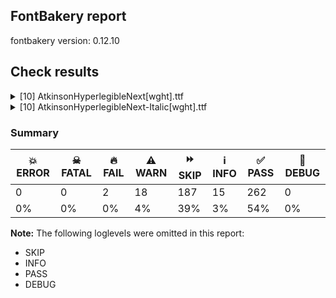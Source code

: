 ## FontBakery report

fontbakery version: 0.12.10





## Check results



<details><summary>[10] AtkinsonHyperlegibleNext[wght].ttf</summary>
<div>
<details>
    <summary>🔥 <b>FAIL</b> Combined length of family and style must not exceed 32 characters. <a href="https://fontbakery.readthedocs.io/en/stable/fontbakery/checks/googlefonts.name.html#"></a></summary>
    <div>







* 🔥 **FAIL** <p>Variable font instance name 'Atkinson Hyperlegible Next ExtraLight' formed by space-separated concatenation of font family name (nameID 1) and instance subfamily nameID 257 exceeds 32 characters.</p>
<p>This has been found to cause shaping issues for some accented letters in Microsoft Word on Windows 10 and 11.</p>
 [code: instance-too-long]



* 🔥 **FAIL** <p>Variable font instance name 'Atkinson Hyperlegible Next ExtraLight' formed by space-separated concatenation of font family name (nameID 1) and instance subfamily nameID 257 exceeds 32 characters.</p>
<p>This has been found to cause shaping issues for some accented letters in Microsoft Word on Windows 10 and 11.</p>
 [code: instance-too-long]



* 🔥 **FAIL** <p>Variable font instance name 'Atkinson Hyperlegible Next Regular' formed by space-separated concatenation of font family name (nameID 1) and instance subfamily nameID 261 exceeds 32 characters.</p>
<p>This has been found to cause shaping issues for some accented letters in Microsoft Word on Windows 10 and 11.</p>
 [code: instance-too-long]



* 🔥 **FAIL** <p>Variable font instance name 'Atkinson Hyperlegible Next Regular' formed by space-separated concatenation of font family name (nameID 1) and instance subfamily nameID 261 exceeds 32 characters.</p>
<p>This has been found to cause shaping issues for some accented letters in Microsoft Word on Windows 10 and 11.</p>
 [code: instance-too-long]



* 🔥 **FAIL** <p>Variable font instance name 'Atkinson Hyperlegible Next Medium' formed by space-separated concatenation of font family name (nameID 1) and instance subfamily nameID 263 exceeds 32 characters.</p>
<p>This has been found to cause shaping issues for some accented letters in Microsoft Word on Windows 10 and 11.</p>
 [code: instance-too-long]



* 🔥 **FAIL** <p>Variable font instance name 'Atkinson Hyperlegible Next Medium' formed by space-separated concatenation of font family name (nameID 1) and instance subfamily nameID 263 exceeds 32 characters.</p>
<p>This has been found to cause shaping issues for some accented letters in Microsoft Word on Windows 10 and 11.</p>
 [code: instance-too-long]



* 🔥 **FAIL** <p>Variable font instance name 'Atkinson Hyperlegible Next SemiBold' formed by space-separated concatenation of font family name (nameID 1) and instance subfamily nameID 265 exceeds 32 characters.</p>
<p>This has been found to cause shaping issues for some accented letters in Microsoft Word on Windows 10 and 11.</p>
 [code: instance-too-long]



* 🔥 **FAIL** <p>Variable font instance name 'Atkinson Hyperlegible Next SemiBold' formed by space-separated concatenation of font family name (nameID 1) and instance subfamily nameID 265 exceeds 32 characters.</p>
<p>This has been found to cause shaping issues for some accented letters in Microsoft Word on Windows 10 and 11.</p>
 [code: instance-too-long]



* 🔥 **FAIL** <p>Variable font instance name 'Atkinson Hyperlegible Next ExtraBold' formed by space-separated concatenation of font family name (nameID 1) and instance subfamily nameID 269 exceeds 32 characters.</p>
<p>This has been found to cause shaping issues for some accented letters in Microsoft Word on Windows 10 and 11.</p>
 [code: instance-too-long]



* 🔥 **FAIL** <p>Variable font instance name 'Atkinson Hyperlegible Next ExtraBold' formed by space-separated concatenation of font family name (nameID 1) and instance subfamily nameID 269 exceeds 32 characters.</p>
<p>This has been found to cause shaping issues for some accented letters in Microsoft Word on Windows 10 and 11.</p>
 [code: instance-too-long]



* ⚠️ **WARN** <p>Name ID 6 'AtkinsonHyperlegibleNext-Regular' exceeds 27 characters. This has been found to cause problems with PostScript printers, especially on Mac platforms.</p>
 [code: nameid6-too-long]



</div>
</details>

<details>
    <summary>⚠️ <b>WARN</b> Check math signs have the same width. <a href="https://fontbakery.readthedocs.io/en/stable/fontbakery/checks/universal.html#"></a></summary>
    <div>







* ⚠️ **WARN** <p>The most common width is 606 among a set of 3 math glyphs.
The following math glyphs have a different width, though:</p>
<p>Width = 553:
greater, less</p>
<p>Width = 628:
equal, notequal</p>
<p>Width = 602:
logicalnot</p>
<p>Width = 579:
lessequal, greaterequal, plusminus</p>
<p>Width = 532:
multiply</p>
<p>Width = 554:
approxequal</p>
 [code: width-outliers]



</div>
</details>

<details>
    <summary>⚠️ <b>WARN</b> Check font contains no unreachable glyphs <a href="https://fontbakery.readthedocs.io/en/stable/fontbakery/checks/universal.glyphset.html#"></a></summary>
    <div>







* ⚠️ **WARN** <p>The following glyphs could not be reached by codepoint or substitution rules:</p>
<pre><code>- uni0328.alt
</code></pre>
 [code: unreachable-glyphs]



</div>
</details>

<details>
    <summary>⚠️ <b>WARN</b> Validate size, and resolution of article images, and ensure article page has minimum length and includes visual assets. <a href="https://fontbakery.readthedocs.io/en/stable/fontbakery/checks/googlefonts.article.html#"></a></summary>
    <div>







* ⚠️ **WARN** <p>Family metadata at fonts/variable does not have an article.</p>
 [code: lacks-article]



</div>
</details>

<details>
    <summary>⚠️ <b>WARN</b> Check for codepoints not covered by METADATA subsets. <a href="https://fontbakery.readthedocs.io/en/stable/fontbakery/checks/googlefonts.subsets.html#"></a></summary>
    <div>







* ⚠️ **WARN** <p>The following codepoints supported by the font are not covered by
any subsets defined in the font's metadata file, and will never
be served. You can solve this by either manually adding additional
subset declarations to METADATA.pb, or by editing the glyphset
definitions.</p>
<ul>
<li>U+02D8 BREVE: try adding one of: yi, canadian-aboriginal</li>
<li>U+02D9 DOT ABOVE: try adding one of: yi, canadian-aboriginal</li>
<li>U+02DB OGONEK: try adding one of: yi, canadian-aboriginal</li>
<li>U+0302 COMBINING CIRCUMFLEX ACCENT: try adding one of: cherokee, tifinagh, coptic, math</li>
<li>U+0306 COMBINING BREVE: try adding one of: old-permic, tifinagh</li>
<li>U+0307 COMBINING DOT ABOVE: try adding one of: syriac, old-permic, tai-le, canadian-aboriginal, coptic, math, tifinagh, hebrew, todhri, duployan, malayalam</li>
<li>U+030A COMBINING RING ABOVE: try adding one of: duployan, syriac</li>
<li>U+030B COMBINING DOUBLE ACUTE ACCENT: try adding one of: cherokee, osage</li>
<li>U+030C COMBINING CARON: try adding one of: cherokee, tai-le</li>
<li>U+0312 COMBINING TURNED COMMA ABOVE: try adding math</li>
<li>U+0326 COMBINING COMMA BELOW: try adding math</li>
<li>U+0327 COMBINING CEDILLA: try adding math</li>
<li>U+0328 COMBINING OGONEK: not included in any glyphset definition</li>
<li>U+0394 GREEK CAPITAL LETTER DELTA: try adding one of: elbasan, greek, math</li>
<li>U+03A9 GREEK CAPITAL LETTER OMEGA: try adding one of: elbasan, greek, math</li>
<li>U+03BC GREEK SMALL LETTER MU: try adding one of: greek, math</li>
<li>U+03C0 GREEK SMALL LETTER PI: try adding one of: yi, greek, math</li>
<li>U+2021 DOUBLE DAGGER: try adding adlam</li>
<li>U+2030 PER MILLE SIGN: try adding adlam</li>
<li>U+212E ESTIMATED SYMBOL: try adding math</li>
<li>U+2202 PARTIAL DIFFERENTIAL: try adding math</li>
<li>U+220F N-ARY PRODUCT: try adding math</li>
<li>U+2211 N-ARY SUMMATION: try adding math</li>
<li>U+2219 BULLET OPERATOR: try adding one of: symbols, tai-tham, yi, math</li>
<li>U+221A SQUARE ROOT: try adding math</li>
<li>U+221E INFINITY: try adding math</li>
<li>U+222B INTEGRAL: try adding math</li>
<li>U+2248 ALMOST EQUAL TO: try adding math</li>
<li>U+2260 NOT EQUAL TO: try adding math</li>
<li>U+2264 LESS-THAN OR EQUAL TO: try adding math</li>
<li>U+2265 GREATER-THAN OR EQUAL TO: try adding math</li>
<li>U+25CA LOZENGE: try adding one of: symbols, math</li>
<li>U+266A EIGHTH NOTE: try adding one of: symbols, music</li>
</ul>
<p>Or you can add the above codepoints to one of the subsets supported by the font: <code>latin</code>, <code>latin-ext</code></p>
 [code: unreachable-subsetting]



</div>
</details>

<details>
    <summary>⚠️ <b>WARN</b> Ensure dotted circle glyph is present and can attach marks. <a href="https://fontbakery.readthedocs.io/en/stable/fontbakery/checks/shaping.html#"></a></summary>
    <div>







* ⚠️ **WARN** <p>No dotted circle glyph present</p>
 [code: missing-dotted-circle]



</div>
</details>

<details>
    <summary>⚠️ <b>WARN</b> Ensure soft_dotted characters lose their dot when combined with marks that replace the dot. <a href="https://fontbakery.readthedocs.io/en/stable/fontbakery/checks/shaping.html#"></a></summary>
    <div>







* ⚠️ **WARN** <p>The dot of soft dotted characters used in orthographies <em>must</em> disappear in the following strings: į̀ į́ į̂ į̃ į̄ į̌</p>
<p>The dot of soft dotted characters <em>should</em> disappear in other cases, for example: į̆ į̇ į̈ į̊ į̋ į̒ į̦̀ į̦́ į̦̂ į̦̃ į̦̄ į̦̆ į̦̇ į̦̈ į̦̊ į̦̋ į̦̌ į̦̒ į̧̀ į̧́</p>
<p>Your font fully covers the following languages that require the soft-dotted feature: Dutch (Latn, 31,709,104 speakers), Lithuanian (Latn, 2,357,094 speakers).</p>
<p>Your font does <em>not</em> cover the following languages that require the soft-dotted feature: Sar (Latn, 500,000 speakers), Mango (Latn, 77,000 speakers), Vute (Latn, 21,000 speakers), Ebira (Latn, 2,200,000 speakers), Kaska (Latn, 125 speakers), Ukrainian (Cyrl, 29,273,587 speakers), Makaa (Latn, 221,000 speakers), Mfumte (Latn, 79,000 speakers), Lugbara (Latn, 2,200,000 speakers), Koonzime (Latn, 40,000 speakers), South Central Banda (Latn, 244,000 speakers), Ijo, Southeast (Latn, 2,471,000 speakers), Ma’di (Latn, 584,000 speakers), Kpelle, Guinea (Latn, 622,000 speakers), Navajo (Latn, 166,319 speakers), Igbo (Latn, 27,823,640 speakers), Nateni (Latn, 100,000 speakers), Aghem (Latn, 38,843 speakers), Kom (Latn, 360,685 speakers), Bete-Bendi (Latn, 100,000 speakers), Zapotec (Latn, 490,000 speakers), Southern Kisi (Latn, 360,000 speakers), Cicipu (Latn, 44,000 speakers), Fur (Latn, 1,230,163 speakers), Ejagham (Latn, 120,000 speakers), Dii (Latn, 71,000 speakers), Nzakara (Latn, 50,000 speakers), Dan (Latn, 1,099,244 speakers), Yala (Latn, 200,000 speakers), Gulay (Latn, 250,478 speakers), Belarusian (Cyrl, 10,064,517 speakers), Avokaya (Latn, 100,000 speakers), Mundani (Latn, 34,000 speakers), Teke-Ebo (Latn, 260,000 speakers), Bafut (Latn, 158,146 speakers), Heiltsuk (Latn, 300 speakers), Ngbaka (Latn, 1,020,000 speakers), Han (Latn, 6 speakers), Ekpeye (Latn, 226,000 speakers), Basaa (Latn, 332,940 speakers).</p>
 [code: soft-dotted]



</div>
</details>

<details>
    <summary>⚠️ <b>WARN</b> Are there any misaligned on-curve points? <a href="https://fontbakery.readthedocs.io/en/stable/fontbakery/checks/outline.html#"></a></summary>
    <div>







* ⚠️ **WARN** <p>The following glyphs have on-curve points which have potentially incorrect y coordinates:</p>
<pre><code>* Aogonek (U+0104): X=515.0,Y=2.0 (should be at baseline 0?)

* Aogonek (U+0104): X=515.0,Y=2.0 (should be at baseline 0?)

* S (U+0053): X=202.5,Y=666.5 (should be at cap-height 668?)

* S (U+0053): X=392.0,Y=666.5 (should be at cap-height 668?)

* Sacute (U+015A): X=202.5,Y=666.5 (should be at cap-height 668?)

* Sacute (U+015A): X=392.0,Y=666.5 (should be at cap-height 668?)

* Scaron (U+0160): X=202.5,Y=666.5 (should be at cap-height 668?)

* Scaron (U+0160): X=392.0,Y=666.5 (should be at cap-height 668?)

* Scedilla (U+015E): X=202.5,Y=666.5 (should be at cap-height 668?)

* Scedilla (U+015E): X=392.0,Y=666.5 (should be at cap-height 668?)

* uni0218 (U+0218): X=202.5,Y=666.5 (should be at cap-height 668?)

* uni0218 (U+0218): X=392.0,Y=666.5 (should be at cap-height 668?)

* Uring (U+016E): X=345.0,Y=670.0 (should be at cap-height 668?)

* Uring (U+016E): X=345.0,Y=670.0 (should be at cap-height 668?)

* aacute (U+00E1): X=390.0,Y=670.0 (should be at cap-height 668?)

* agrave (U+00E0): X=126.0,Y=670.0 (should be at cap-height 668?)

* b (U+0062): X=247.5,Y=-1.5 (should be at baseline 0?)

* cacute (U+0107): X=404.0,Y=670.0 (should be at cap-height 668?)

* dcaron (U+010F): X=651.5,Y=667.5 (should be at cap-height 668?)

* eacute (U+00E9): X=413.0,Y=670.0 (should be at cap-height 668?)

* egrave (U+00E8): X=149.0,Y=670.0 (should be at cap-height 668?)

* uni0123 (U+0123): X=215.0,Y=666.0 (should be at cap-height 668?)

* uni0123 (U+0123): X=281.0,Y=670.0 (should be at cap-height 668?)

* iacute (U+00ED): X=260.0,Y=670.0 (should be at cap-height 668?)

* igrave (U+00EC): X=-4.0,Y=670.0 (should be at cap-height 668?)

* ij (U+0133): X=423.0,Y=-1.0 (should be at baseline 0?)

* j (U+006A): X=171.0,Y=-1.0 (should be at baseline 0?)

* uni0237 (U+0237): X=171.0,Y=-1.0 (should be at baseline 0?)

* uni006A0301: X=171.0,Y=-1.0 (should be at baseline 0?)

* uni006A0301: X=261.0,Y=670.0 (should be at cap-height 668?)

* lcaron (U+013E): X=309.5,Y=668.5 (should be at cap-height 668?)

* nacute (U+0144): X=407.0,Y=670.0 (should be at cap-height 668?)

* oacute (U+00F3): X=406.0,Y=670.0 (should be at cap-height 668?)

* ograve (U+00F2): X=142.0,Y=670.0 (should be at cap-height 668?)

* p (U+0070): X=247.5,Y=-1.5 (should be at baseline 0?)

* thorn (U+00FE): X=247.5,Y=-1.5 (should be at baseline 0?)

* racute (U+0155): X=335.0,Y=670.0 (should be at cap-height 668?)

* s (U+0073): X=154.5,Y=1.5 (should be at baseline 0?)

* sacute (U+015B): X=154.5,Y=1.5 (should be at baseline 0?)

* sacute (U+015B): X=368.0,Y=670.0 (should be at cap-height 668?)

* scaron (U+0161): X=154.5,Y=1.5 (should be at baseline 0?)

* uni0219 (U+0219): X=154.5,Y=1.5 (should be at baseline 0?)

* uacute (U+00FA): X=402.0,Y=670.0 (should be at cap-height 668?)

* ugrave (U+00F9): X=138.0,Y=670.0 (should be at cap-height 668?)

* wacute (U+1E83): X=474.0,Y=670.0 (should be at cap-height 668?)

* wgrave (U+1E81): X=210.0,Y=670.0 (should be at cap-height 668?)

* y (U+0079): X=189.0,Y=-1.0 (should be at baseline 0?)

* yacute (U+00FD): X=189.0,Y=-1.0 (should be at baseline 0?)

* yacute (U+00FD): X=357.0,Y=670.0 (should be at cap-height 668?)

* ycircumflex (U+0177): X=189.0,Y=-1.0 (should be at baseline 0?)

* ydieresis (U+00FF): X=189.0,Y=-1.0 (should be at baseline 0?)

* ygrave (U+1EF3): X=189.0,Y=-1.0 (should be at baseline 0?)

* ygrave (U+1EF3): X=93.0,Y=670.0 (should be at cap-height 668?)

* zacute (U+017A): X=362.0,Y=670.0 (should be at cap-height 668?)

* ordfeminine (U+00AA): X=110.5,Y=670.0 (should be at cap-height 668?)

* uni03BC (U+03BC): X=200.0,Y=2.0 (should be at baseline 0?)

* exclamdown (U+00A1): X=98.0,Y=2.0 (should be at baseline 0?)

* exclamdown (U+00A1): X=188.0,Y=2.0 (should be at baseline 0?)

* at (U+0040): X=532.0,Y=1.0 (should be at baseline 0?)

* ampersand (U+0026): X=420.5,Y=666.0 (should be at cap-height 668?)

* gravecomb (U+0300): X=40.0,Y=670.0 (should be at cap-height 668?)

* acutecomb (U+0301): X=203.0,Y=670.0 (should be at cap-height 668?)

* uni030C.alt: X=137.5,Y=666.5 (should be at cap-height 668?)

* uni0312 (U+0312): X=40.0,Y=666.0 (should be at cap-height 668?)

* uni0312 (U+0312): X=106.0,Y=670.0 (should be at cap-height 668?)

* grave (U+0060): X=40.0,Y=670.0 (should be at cap-height 668?)

* acute (U+00B4): X=203.0,Y=670.0 (should be at cap-height 668?)

* three (U+0033): X=362.5,Y=670.0 (should be at cap-height 668?)

* three.tf: X=404.5,Y=670.0 (should be at cap-height 668?)

* threequarters (U+00BE): X=254.0,Y=668.5 (should be at cap-height 668?)
</code></pre>
 [code: found-misalignments]



</div>
</details>

<details>
    <summary>⚠️ <b>WARN</b> Ensure fonts have ScriptLangTags declared on the 'meta' table. <a href="https://fontbakery.readthedocs.io/en/stable/fontbakery/checks/googlefonts.meta.html#"></a></summary>
    <div>







* ⚠️ **WARN** <p>This font file does not have a 'meta' table.</p>
 [code: lacks-meta-table]



</div>
</details>

<details>
    <summary>⚠️ <b>WARN</b> Checking OS/2 achVendID. <a href="https://fontbakery.readthedocs.io/en/stable/fontbakery/checks/googlefonts.os2.html#"></a></summary>
    <div>







* ⚠️ **WARN** <p>OS/2 VendorID value 'NONE' is not yet recognized. If you registered it recently, then it's safe to ignore this warning message. Otherwise, you should set it to your own unique 4 character code, and register it with Microsoft at <a href="https://www.microsoft.com/typography/links/vendorlist.aspx">https://www.microsoft.com/typography/links/vendorlist.aspx</a></p>
 [code: unknown]



</div>
</details>
</div>
</details>

<details><summary>[10] AtkinsonHyperlegibleNext-Italic[wght].ttf</summary>
<div>
<details>
    <summary>🔥 <b>FAIL</b> Combined length of family and style must not exceed 32 characters. <a href="https://fontbakery.readthedocs.io/en/stable/fontbakery/checks/googlefonts.name.html#"></a></summary>
    <div>







* 🔥 **FAIL** <p>Variable font instance name 'Atkinson Hyperlegible Next ExtraLight Italic' formed by space-separated concatenation of font family name (nameID 1) and instance subfamily nameID 257 exceeds 32 characters.</p>
<p>This has been found to cause shaping issues for some accented letters in Microsoft Word on Windows 10 and 11.</p>
 [code: instance-too-long]



* 🔥 **FAIL** <p>Variable font instance name 'Atkinson Hyperlegible Next ExtraLight Italic' formed by space-separated concatenation of font family name (nameID 1) and instance subfamily nameID 257 exceeds 32 characters.</p>
<p>This has been found to cause shaping issues for some accented letters in Microsoft Word on Windows 10 and 11.</p>
 [code: instance-too-long]



* 🔥 **FAIL** <p>Variable font instance name 'Atkinson Hyperlegible Next Light Italic' formed by space-separated concatenation of font family name (nameID 1) and instance subfamily nameID 259 exceeds 32 characters.</p>
<p>This has been found to cause shaping issues for some accented letters in Microsoft Word on Windows 10 and 11.</p>
 [code: instance-too-long]



* 🔥 **FAIL** <p>Variable font instance name 'Atkinson Hyperlegible Next Light Italic' formed by space-separated concatenation of font family name (nameID 1) and instance subfamily nameID 259 exceeds 32 characters.</p>
<p>This has been found to cause shaping issues for some accented letters in Microsoft Word on Windows 10 and 11.</p>
 [code: instance-too-long]



* 🔥 **FAIL** <p>Variable font instance name 'Atkinson Hyperlegible Next Italic' formed by space-separated concatenation of font family name (nameID 1) and instance subfamily nameID 261 exceeds 32 characters.</p>
<p>This has been found to cause shaping issues for some accented letters in Microsoft Word on Windows 10 and 11.</p>
 [code: instance-too-long]



* 🔥 **FAIL** <p>Variable font instance name 'Atkinson Hyperlegible Next Italic' formed by space-separated concatenation of font family name (nameID 1) and instance subfamily nameID 261 exceeds 32 characters.</p>
<p>This has been found to cause shaping issues for some accented letters in Microsoft Word on Windows 10 and 11.</p>
 [code: instance-too-long]



* 🔥 **FAIL** <p>Variable font instance name 'Atkinson Hyperlegible Next Medium Italic' formed by space-separated concatenation of font family name (nameID 1) and instance subfamily nameID 263 exceeds 32 characters.</p>
<p>This has been found to cause shaping issues for some accented letters in Microsoft Word on Windows 10 and 11.</p>
 [code: instance-too-long]



* 🔥 **FAIL** <p>Variable font instance name 'Atkinson Hyperlegible Next Medium Italic' formed by space-separated concatenation of font family name (nameID 1) and instance subfamily nameID 263 exceeds 32 characters.</p>
<p>This has been found to cause shaping issues for some accented letters in Microsoft Word on Windows 10 and 11.</p>
 [code: instance-too-long]



* 🔥 **FAIL** <p>Variable font instance name 'Atkinson Hyperlegible Next SemiBold Italic' formed by space-separated concatenation of font family name (nameID 1) and instance subfamily nameID 265 exceeds 32 characters.</p>
<p>This has been found to cause shaping issues for some accented letters in Microsoft Word on Windows 10 and 11.</p>
 [code: instance-too-long]



* 🔥 **FAIL** <p>Variable font instance name 'Atkinson Hyperlegible Next SemiBold Italic' formed by space-separated concatenation of font family name (nameID 1) and instance subfamily nameID 265 exceeds 32 characters.</p>
<p>This has been found to cause shaping issues for some accented letters in Microsoft Word on Windows 10 and 11.</p>
 [code: instance-too-long]



* 🔥 **FAIL** <p>Variable font instance name 'Atkinson Hyperlegible Next Bold Italic' formed by space-separated concatenation of font family name (nameID 1) and instance subfamily nameID 267 exceeds 32 characters.</p>
<p>This has been found to cause shaping issues for some accented letters in Microsoft Word on Windows 10 and 11.</p>
 [code: instance-too-long]



* 🔥 **FAIL** <p>Variable font instance name 'Atkinson Hyperlegible Next Bold Italic' formed by space-separated concatenation of font family name (nameID 1) and instance subfamily nameID 267 exceeds 32 characters.</p>
<p>This has been found to cause shaping issues for some accented letters in Microsoft Word on Windows 10 and 11.</p>
 [code: instance-too-long]



* 🔥 **FAIL** <p>Variable font instance name 'Atkinson Hyperlegible Next ExtraBold Italic' formed by space-separated concatenation of font family name (nameID 1) and instance subfamily nameID 269 exceeds 32 characters.</p>
<p>This has been found to cause shaping issues for some accented letters in Microsoft Word on Windows 10 and 11.</p>
 [code: instance-too-long]



* 🔥 **FAIL** <p>Variable font instance name 'Atkinson Hyperlegible Next ExtraBold Italic' formed by space-separated concatenation of font family name (nameID 1) and instance subfamily nameID 269 exceeds 32 characters.</p>
<p>This has been found to cause shaping issues for some accented letters in Microsoft Word on Windows 10 and 11.</p>
 [code: instance-too-long]



* ⚠️ **WARN** <p>Name ID 6 'AtkinsonHyperlegibleNext-Italic' exceeds 27 characters. This has been found to cause problems with PostScript printers, especially on Mac platforms.</p>
 [code: nameid6-too-long]



</div>
</details>

<details>
    <summary>⚠️ <b>WARN</b> Check math signs have the same width. <a href="https://fontbakery.readthedocs.io/en/stable/fontbakery/checks/universal.html#"></a></summary>
    <div>







* ⚠️ **WARN** <p>The most common width is 606 among a set of 3 math glyphs.
The following math glyphs have a different width, though:</p>
<p>Width = 553:
greater, less</p>
<p>Width = 628:
equal, notequal</p>
<p>Width = 602:
logicalnot</p>
<p>Width = 579:
lessequal, greaterequal, plusminus</p>
<p>Width = 531:
multiply</p>
<p>Width = 554:
approxequal</p>
 [code: width-outliers]



</div>
</details>

<details>
    <summary>⚠️ <b>WARN</b> Check font contains no unreachable glyphs <a href="https://fontbakery.readthedocs.io/en/stable/fontbakery/checks/universal.glyphset.html#"></a></summary>
    <div>







* ⚠️ **WARN** <p>The following glyphs could not be reached by codepoint or substitution rules:</p>
<pre><code>- uni0328.alt
</code></pre>
 [code: unreachable-glyphs]



</div>
</details>

<details>
    <summary>⚠️ <b>WARN</b> Validate size, and resolution of article images, and ensure article page has minimum length and includes visual assets. <a href="https://fontbakery.readthedocs.io/en/stable/fontbakery/checks/googlefonts.article.html#"></a></summary>
    <div>







* ⚠️ **WARN** <p>Family metadata at fonts/variable does not have an article.</p>
 [code: lacks-article]



</div>
</details>

<details>
    <summary>⚠️ <b>WARN</b> Check for codepoints not covered by METADATA subsets. <a href="https://fontbakery.readthedocs.io/en/stable/fontbakery/checks/googlefonts.subsets.html#"></a></summary>
    <div>







* ⚠️ **WARN** <p>The following codepoints supported by the font are not covered by
any subsets defined in the font's metadata file, and will never
be served. You can solve this by either manually adding additional
subset declarations to METADATA.pb, or by editing the glyphset
definitions.</p>
<ul>
<li>U+02D8 BREVE: try adding one of: yi, canadian-aboriginal</li>
<li>U+02D9 DOT ABOVE: try adding one of: yi, canadian-aboriginal</li>
<li>U+02DB OGONEK: try adding one of: yi, canadian-aboriginal</li>
<li>U+0302 COMBINING CIRCUMFLEX ACCENT: try adding one of: cherokee, tifinagh, coptic, math</li>
<li>U+0306 COMBINING BREVE: try adding one of: old-permic, tifinagh</li>
<li>U+0307 COMBINING DOT ABOVE: try adding one of: syriac, old-permic, tai-le, canadian-aboriginal, coptic, math, tifinagh, hebrew, todhri, duployan, malayalam</li>
<li>U+030A COMBINING RING ABOVE: try adding one of: duployan, syriac</li>
<li>U+030B COMBINING DOUBLE ACUTE ACCENT: try adding one of: cherokee, osage</li>
<li>U+030C COMBINING CARON: try adding one of: cherokee, tai-le</li>
<li>U+0312 COMBINING TURNED COMMA ABOVE: try adding math</li>
<li>U+0326 COMBINING COMMA BELOW: try adding math</li>
<li>U+0327 COMBINING CEDILLA: try adding math</li>
<li>U+0328 COMBINING OGONEK: not included in any glyphset definition</li>
<li>U+0394 GREEK CAPITAL LETTER DELTA: try adding one of: elbasan, greek, math</li>
<li>U+03A9 GREEK CAPITAL LETTER OMEGA: try adding one of: elbasan, greek, math</li>
<li>U+03BC GREEK SMALL LETTER MU: try adding one of: greek, math</li>
<li>U+03C0 GREEK SMALL LETTER PI: try adding one of: yi, greek, math</li>
<li>U+2021 DOUBLE DAGGER: try adding adlam</li>
<li>U+2030 PER MILLE SIGN: try adding adlam</li>
<li>U+212E ESTIMATED SYMBOL: try adding math</li>
<li>U+2202 PARTIAL DIFFERENTIAL: try adding math</li>
<li>U+220F N-ARY PRODUCT: try adding math</li>
<li>U+2211 N-ARY SUMMATION: try adding math</li>
<li>U+2219 BULLET OPERATOR: try adding one of: symbols, tai-tham, yi, math</li>
<li>U+221A SQUARE ROOT: try adding math</li>
<li>U+221E INFINITY: try adding math</li>
<li>U+222B INTEGRAL: try adding math</li>
<li>U+2248 ALMOST EQUAL TO: try adding math</li>
<li>U+2260 NOT EQUAL TO: try adding math</li>
<li>U+2264 LESS-THAN OR EQUAL TO: try adding math</li>
<li>U+2265 GREATER-THAN OR EQUAL TO: try adding math</li>
<li>U+25CA LOZENGE: try adding one of: symbols, math</li>
<li>U+266A EIGHTH NOTE: try adding one of: symbols, music</li>
</ul>
<p>Or you can add the above codepoints to one of the subsets supported by the font: <code>latin</code>, <code>latin-ext</code></p>
 [code: unreachable-subsetting]



</div>
</details>

<details>
    <summary>⚠️ <b>WARN</b> Ensure dotted circle glyph is present and can attach marks. <a href="https://fontbakery.readthedocs.io/en/stable/fontbakery/checks/shaping.html#"></a></summary>
    <div>







* ⚠️ **WARN** <p>No dotted circle glyph present</p>
 [code: missing-dotted-circle]



</div>
</details>

<details>
    <summary>⚠️ <b>WARN</b> Ensure soft_dotted characters lose their dot when combined with marks that replace the dot. <a href="https://fontbakery.readthedocs.io/en/stable/fontbakery/checks/shaping.html#"></a></summary>
    <div>







* ⚠️ **WARN** <p>The dot of soft dotted characters used in orthographies <em>must</em> disappear in the following strings: į̀ į́ į̂ į̃ į̄ į̌</p>
<p>The dot of soft dotted characters <em>should</em> disappear in other cases, for example: į̆ į̇ į̈ į̊ į̋ į̒ į̦̀ į̦́ į̦̂ į̦̃ į̦̄ į̦̆ į̦̇ į̦̈ į̦̊ į̦̋ į̦̌ į̦̒ į̧̀ į̧́</p>
<p>Your font fully covers the following languages that require the soft-dotted feature: Dutch (Latn, 31,709,104 speakers), Lithuanian (Latn, 2,357,094 speakers).</p>
<p>Your font does <em>not</em> cover the following languages that require the soft-dotted feature: Sar (Latn, 500,000 speakers), Mango (Latn, 77,000 speakers), Vute (Latn, 21,000 speakers), Ebira (Latn, 2,200,000 speakers), Kaska (Latn, 125 speakers), Ukrainian (Cyrl, 29,273,587 speakers), Makaa (Latn, 221,000 speakers), Mfumte (Latn, 79,000 speakers), Lugbara (Latn, 2,200,000 speakers), Koonzime (Latn, 40,000 speakers), South Central Banda (Latn, 244,000 speakers), Ijo, Southeast (Latn, 2,471,000 speakers), Ma’di (Latn, 584,000 speakers), Kpelle, Guinea (Latn, 622,000 speakers), Navajo (Latn, 166,319 speakers), Igbo (Latn, 27,823,640 speakers), Nateni (Latn, 100,000 speakers), Aghem (Latn, 38,843 speakers), Kom (Latn, 360,685 speakers), Bete-Bendi (Latn, 100,000 speakers), Zapotec (Latn, 490,000 speakers), Southern Kisi (Latn, 360,000 speakers), Cicipu (Latn, 44,000 speakers), Fur (Latn, 1,230,163 speakers), Ejagham (Latn, 120,000 speakers), Dii (Latn, 71,000 speakers), Nzakara (Latn, 50,000 speakers), Dan (Latn, 1,099,244 speakers), Yala (Latn, 200,000 speakers), Gulay (Latn, 250,478 speakers), Belarusian (Cyrl, 10,064,517 speakers), Avokaya (Latn, 100,000 speakers), Mundani (Latn, 34,000 speakers), Teke-Ebo (Latn, 260,000 speakers), Bafut (Latn, 158,146 speakers), Heiltsuk (Latn, 300 speakers), Ngbaka (Latn, 1,020,000 speakers), Han (Latn, 6 speakers), Ekpeye (Latn, 226,000 speakers), Basaa (Latn, 332,940 speakers).</p>
 [code: soft-dotted]



</div>
</details>

<details>
    <summary>⚠️ <b>WARN</b> Are there any misaligned on-curve points? <a href="https://fontbakery.readthedocs.io/en/stable/fontbakery/checks/outline.html#"></a></summary>
    <div>







* ⚠️ **WARN** <p>The following glyphs have on-curve points which have potentially incorrect y coordinates:</p>
<pre><code>* Aring (U+00C5): X=507.0,Y=669.0 (should be at cap-height 668?)

* S (U+0053): X=262.5,Y=666.5 (should be at cap-height 668?)

* S (U+0053): X=452.5,Y=666.0 (should be at cap-height 668?)

* Sacute (U+015A): X=262.5,Y=666.5 (should be at cap-height 668?)

* Sacute (U+015A): X=452.5,Y=666.0 (should be at cap-height 668?)

* Scaron (U+0160): X=262.5,Y=666.5 (should be at cap-height 668?)

* Scaron (U+0160): X=452.5,Y=666.0 (should be at cap-height 668?)

* Scedilla (U+015E): X=262.5,Y=666.5 (should be at cap-height 668?)

* Scedilla (U+015E): X=452.5,Y=666.0 (should be at cap-height 668?)

* uni0218 (U+0218): X=262.5,Y=666.5 (should be at cap-height 668?)

* uni0218 (U+0218): X=452.5,Y=666.0 (should be at cap-height 668?)

* U (U+0055): X=232.0,Y=-1.5 (should be at baseline 0?)

* Uacute (U+00DA): X=232.0,Y=-1.5 (should be at baseline 0?)

* Ucircumflex (U+00DB): X=232.0,Y=-1.5 (should be at baseline 0?)

* Udieresis (U+00DC): X=232.0,Y=-1.5 (should be at baseline 0?)

* Ugrave (U+00D9): X=232.0,Y=-1.5 (should be at baseline 0?)

* Uhungarumlaut (U+0170): X=232.0,Y=-1.5 (should be at baseline 0?)

* Umacron (U+016A): X=232.0,Y=-1.5 (should be at baseline 0?)

* Uogonek (U+0172): X=230.0,Y=-1.5 (should be at baseline 0?)

* Uring (U+016E): X=438.0,Y=670.0 (should be at cap-height 668?)

* Uring (U+016E): X=438.0,Y=670.0 (should be at cap-height 668?)

* Uring (U+016E): X=232.0,Y=-1.5 (should be at baseline 0?)

* a (U+0061): X=87.0,Y=2.0 (should be at baseline 0?)

* aacute (U+00E1): X=87.0,Y=2.0 (should be at baseline 0?)

* abreve (U+0103): X=87.0,Y=2.0 (should be at baseline 0?)

* acircumflex (U+00E2): X=87.0,Y=2.0 (should be at baseline 0?)

* adieresis (U+00E4): X=87.0,Y=2.0 (should be at baseline 0?)

* agrave (U+00E0): X=87.0,Y=2.0 (should be at baseline 0?)

* amacron (U+0101): X=87.0,Y=2.0 (should be at baseline 0?)

* aogonek (U+0105): X=87.0,Y=2.0 (should be at baseline 0?)

* aring (U+00E5): X=87.0,Y=2.0 (should be at baseline 0?)

* atilde (U+00E3): X=87.0,Y=2.0 (should be at baseline 0?)

* ae (U+00E6): X=88.0,Y=2.0 (should be at baseline 0?)

* dcaron (U+010F): X=741.0,Y=666.0 (should be at cap-height 668?)

* g (U+0067): X=344.0,Y=495.5 (should be at x-height 496?)

* lcaron (U+013E): X=399.0,Y=667.0 (should be at cap-height 668?)

* s (U+0073): X=343.0,Y=494.5 (should be at x-height 496?)

* uni0163 (U+0163): X=168.0,Y=1.0 (should be at baseline 0?)

* exclamdown (U+00A1): X=47.0,Y=2.0 (should be at baseline 0?)

* exclamdown (U+00A1): X=137.0,Y=2.0 (should be at baseline 0?)

* ampersand (U+0026): X=490.5,Y=667.0 (should be at cap-height 668?)

* uni2113 (U+2113): X=287.5,Y=-1.5 (should be at baseline 0?)

* dollar (U+0024): X=262.5,Y=666.0 (should be at cap-height 668?)

* Euro (U+20AC): X=446.5,Y=1.5 (should be at baseline 0?)

* greater (U+003E): X=-13.0,Y=1.0 (should be at baseline 0?)

* less (U+003C): X=460.0,Y=1.0 (should be at baseline 0?)

* three (U+0033): X=422.0,Y=670.0 (should be at cap-height 668?)

* eight (U+0038): X=200.5,Y=-0.5 (should be at baseline 0?)

* three.tf: X=464.0,Y=670.0 (should be at cap-height 668?)

* eight.tf: X=208.5,Y=-0.5 (should be at baseline 0?)

* threequarters (U+00BE): X=325.0,Y=668.5 (should be at cap-height 668?)
</code></pre>
 [code: found-misalignments]



</div>
</details>

<details>
    <summary>⚠️ <b>WARN</b> Ensure fonts have ScriptLangTags declared on the 'meta' table. <a href="https://fontbakery.readthedocs.io/en/stable/fontbakery/checks/googlefonts.meta.html#"></a></summary>
    <div>







* ⚠️ **WARN** <p>This font file does not have a 'meta' table.</p>
 [code: lacks-meta-table]



</div>
</details>

<details>
    <summary>⚠️ <b>WARN</b> Checking OS/2 achVendID. <a href="https://fontbakery.readthedocs.io/en/stable/fontbakery/checks/googlefonts.os2.html#"></a></summary>
    <div>







* ⚠️ **WARN** <p>OS/2 VendorID value 'NONE' is not yet recognized. If you registered it recently, then it's safe to ignore this warning message. Otherwise, you should set it to your own unique 4 character code, and register it with Microsoft at <a href="https://www.microsoft.com/typography/links/vendorlist.aspx">https://www.microsoft.com/typography/links/vendorlist.aspx</a></p>
 [code: unknown]



</div>
</details>
</div>
</details>




### Summary

| 💥 ERROR | ☠ FATAL | 🔥 FAIL | ⚠️ WARN | ⏩ SKIP | ℹ️ INFO | ✅ PASS | 🔎 DEBUG | 
| ---|---|---|---|---|---|---|---|
| 0 | 0 | 2 | 18 | 187 | 15 | 262 | 0 | 
| 0% | 0% | 0% | 4% | 39% | 3% | 54% | 0% | 



**Note:** The following loglevels were omitted in this report:


* SKIP
* INFO
* PASS
* DEBUG
